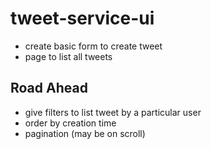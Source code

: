 # tweet-service-ui

* create basic form to create tweet
* page to list all tweets


## Road Ahead

* give filters to list tweet by a particular user
* order by creation time
* pagination (may be on scroll)